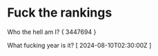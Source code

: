 # Fuck the rankings

Who the hell am I?
{ 3447694 }

What fucking year is it?
[ 2024-08-10T02:30:00Z ]
